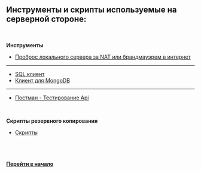 ## Инструменты и скрипты используемые на серверной стороне:


<br />


**Инструменты**

* [Проброс локального сервера за NAT или брандмауэрем в интернет](https://ngrok.com/) 

---

* [SQL клиент](https://github.com/sqlectron/sqlectron-gui)
* [Клиент для MongoDB](http://3t.io/mongochef/)

---

* [Постман - Тестирование Api](https://www.getpostman.com/)


<br />


**Скрипты резервного копирования**

* [Скрипты](https://github.com/tsvetkovpro/backup-scripts)


<br />
<br />


#### [Перейти в начало](https://github.com/tsvetkovpro/sources)